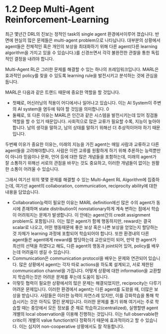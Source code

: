 # 1.2 Deep Multi-Agent Reinforcement-Learning

 최근 몇년간 DRL의 진보는 정적인 task의 single agent 환경에서이루어 졌습니다. 반면에 현실의 많은 문제들은 multi-agent problem으로 나타납니다. 대부분의 상황에서 agent들은 전체적인 혹은 개인의 보상을 최대화하기 위해 다른 agent\(다른 learning algorithm을 가지고 있을 수 있습니다.\)를 신경쓰면서 각각 불완전한 관찰을 통한 독립적인 결정을 내려야 합니다. 

 Multi-Agent RL은 그러한 문제를 해결할 수 있는 하나의 프레임워크입니다. MARL은 효과적인 policy를 찾을 수 있도록 learning rule을 발전시키고 분석하는 것에 관심을 둡니다.

 MARL은 다음과 같은 트랜드 때문에 중요한 역할을 할 것입니다.

* 첫째로, 머신러닝의 적용이 어디에서나 일어나고 있습니다. 이는 AI System이 주변의 AI system을 염두에 둬야 할 것임을 의미합니다. 0
* 둘째로, 또 다른 이유는 MARL은 인간과 같은 시스템을 발전시키는데 있어 징검돌 역할을 할 수 있기 때문입니다. 사회적으로 많은 교류가 필요할 수록, 지능이 높아야합니다. 남의 생각을 말하고, 남의 상태를 말하기 위해선 더 추상적이어야 하기 때문입니다.

두번째 이유가 중요한 이유는, 미래의 지능을 가진 agent는 매일 사람과 교류하고 다른 agent들을 고려해야합니다. 사람은 이런 교류를 원활하게 하기 위해 추론하는 능력뿐만이 아니라 믿음이나 문화, 언어 등에 대한 많은 개념들을 포함하는데, 미래의 agent가 잘 소통하기 위해선 서로의 관점을 바꾸는 것도 중요하고, 이러한 개념들이 없이는 원활한 소통이 어려울 수 있습니다.

 그래서 여기선 위의 몇몇 문제를 해결할 수 있는 Multi-Agent RL Algorithm에 집중하는데, 여기선 agent의 collaboration, communication, reciprocity ability에 대한 내용을 담았습니다.

* Collaboration능력이 필요한 이유는 MARL definition에선 많은 수의 agent가 동시에 존재하며 state distribution이 nonstationary하게 계속 변하는 점에서 학습이 어려워지는 문제가 발생합니다. 이 안에는 agent간의 credit assignment problem도 포함됩니다. 이는 많은 agent가 함께 행동하지만, reward는 결국 scalar로 나오고, 어떤 행동때문에 좋은 보상 혹은 나쁜 보상을 얻었는지 할당하는 것 자체가 learning 과정에 포함되어 학습되어야 합니다. 또한 환경내의 다른 agent들은 agent에게 reward를 할당하는데 교란요인이 되어, 만약 한 agent가 최선의 선택을 하였다고 해도, 다른 agent의 행동과 joint되어 있어, policy를 배우는데 어려움이 생길 수 있습니다. 
* Communication은 communication protocol을 배우는 문제와 연관되어 있습니다. 많은 상황에서 agent는 각자 따로 actions을 하도록 설계되고, 서로 제한된 communication channel을 가집니다. 어떻게 상황에 대한 information을 교환할지 학습하는것은 어려운 문제를 푸는데 도움이 됩니다.
* 이렇듯 협력이 필요한 상황에서의 많은 문제는 해결되었지만, reciprocity는 다루기 어려운 문제입니다. 이러한 환경에서 agent는 다른 agent를 도왔을 때, 더많은 보상을 받습니다. 사람들은 이러한 능력이 자연스레 있지만, 이를 강화학습을 통해 학습시키는 것은 아직도 열린 문제입니다. 이러한 문제를 풀기 위해 여기서는 주로 학습할 때는 중앙에서 모든 정보를 준 채로 학습하고\(centralized\), 실행할땐 agent 개별의 local observation을 이용해 진행하는 것입니다.  이는 full observable한 critic이 개별의 value function보다 정확하기 때문에 효과적이라고 할 수 있습니다. 이는 심지어 non-cooperative 상황에서도 잘 작동합니다.


